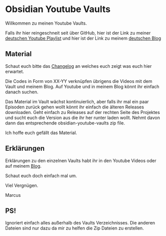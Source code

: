 # Obsidian Youtube Vaults

Willkommen zu meinen Youtube Vaults.

Falls ihr hier reingeschneit seit über GitHub, hier ist der Link zu meiner [deutschen Youtube Playlist](https://www.youtube.com/playlist?list=PL6VAMWpvpmv7wJuHdAUrVEbK4rYqb3GLk)
und hier ist der Link zu meinem [deutschen Blog](https://www.mmomm.org)

## Material

Schaut euch bitte das [Changelog](Changelog.md) an welches euch zeigt was euch hier erwartet.

Die Codes in Form von XX-YY verknüpfen übrigens die Videos mit dem Vault und meinem Blog. Auf Youtube und in meinem Blog könnt ihr einfach danach suchen.

Das Material im Vault wächst kontinuierlich, aber falls ihr mal ein paar Episoden zurück gehen wollt könnt ihr einfach die älteren Releases downloaden.
Geht einfach zu Releases auf der rechten Seite des Projektes und sucht euch die Version aus die ihr her runter laden wollt. Nehmt davon dann das entsprechende obsidian-youtube-vaults zip file.

Ich hoffe euch gefällt das Material.

## Erklärungen

Erklärungen zu den einzelnen Vaults habt ihr in den Youtube Videos oder auf meinem [Blog](https://www.mmomm.org/).

Schaut euch doch einfach mal um.


Viel Vergnügen.

Marcus


## PS!

Ignoriert einfach alles außerhalb des Vaults Verzeichnisses. Die anderen Dateien sind nur dazu da mir zu helfen die Zip Dateien zu erstellen.
